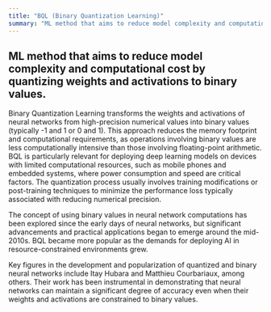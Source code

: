 ```yaml
---
title: "BQL (Binary Quantization Learning)"
summary: "ML method that aims to reduce model complexity and computational cost by quantizing weights and activations to binary values."
---
```


## ML method that aims to reduce model complexity and computational cost by quantizing weights and activations to binary values.

Binary Quantization Learning transforms the weights and activations of neural networks from high-precision numerical values into binary values (typically -1 and 1 or 0 and 1). This approach reduces the memory footprint and computational requirements, as operations involving binary values are less computationally intensive than those involving floating-point arithmetic. BQL is particularly relevant for deploying deep learning models on devices with limited computational resources, such as mobile phones and embedded systems, where power consumption and speed are critical factors. The quantization process usually involves training modifications or post-training techniques to minimize the performance loss typically associated with reducing numerical precision.

The concept of using binary values in neural network computations has been explored since the early days of neural networks, but significant advancements and practical applications began to emerge around the mid-2010s. BQL became more popular as the demands for deploying AI in resource-constrained environments grew.

Key figures in the development and popularization of quantized and binary neural networks include Itay Hubara and Matthieu Courbariaux, among others. Their work has been instrumental in demonstrating that neural networks can maintain a significant degree of accuracy even when their weights and activations are constrained to binary values.